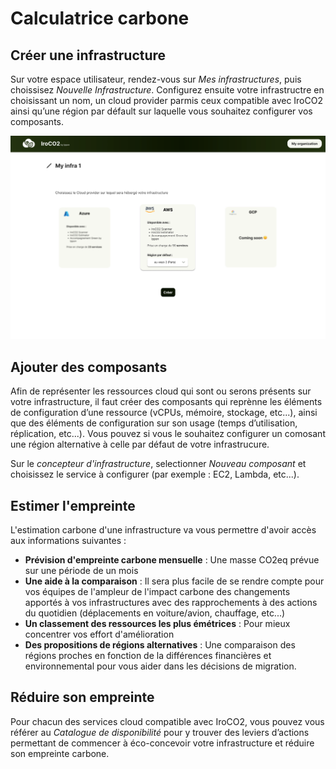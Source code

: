 # Calculatrice carbone

## Créer une infrastructure

Sur votre espace utilisateur, rendez-vous sur *Mes infrastructures*, puis choissisez *Nouvelle Infrastructure*. Configurez ensuite votre infrastructre en choisissant un nom, un cloud provider parmis ceux compatible avec IroCO2 ainsi qu’une région par défault sur laquelle vous souhaitez configurer vos composants.

![New infra page](./images/create_infrastructure.png)

## Ajouter des composants 

Afin de représenter les ressources cloud qui sont ou serons présents sur votre infrastructure,  il faut créer des composants qui reprènne les éléments de configuration d’une ressource (vCPUs, mémoire, stockage, etc...), ainsi que des éléments de configuration sur son usage (temps d’utilisation, réplication, etc...). Vous pouvez si vous le souhaitez configurer un comosant une région alternative à celle par défaut de votre infrastrucure.

Sur le *concepteur d'infrastructure*, selectionner *Nouveau composant* et choisissez le service à configurer (par exemple : EC2, Lambda, etc...).

## Estimer l'empreinte 

L'estimation carbone d'une infrastructure va vous permettre d'avoir accès aux informations suivantes :

- **Prévision d'empreinte carbone mensuelle** : Une masse CO2eq prévue sur une période de un mois
- **Une aide à la comparaison** : Il sera plus facile de se rendre compte pour vos équipes de l'ampleur de l'impact carbone des changements apportés à vos infrastructures avec des rapprochements à des actions du quotidien (déplacements en voiture/avion, chauffage, etc...)
- **Un classement des ressources les plus émétrices** : Pour mieux concentrer vos effort d'amélioration
- **Des propositions de régions alternatives** : Une comparaison des régions proches en fonction de la différences financières et environnemental pour vous aider dans les décisions de migration.

## Réduire son empreinte 

Pour chacun des services cloud compatible avec IroCO2, vous pouvez vous référer au *Catalogue de disponibilité* pour y trouver des leviers d’actions permettant de commencer à éco-concevoir votre infrastructure et réduire son empreinte carbone.